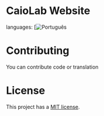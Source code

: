 # CaioLab Website
languages:
[![Português]()

Contributing
============
You can contribute code or translation

License
=======

This project has a [MIT license](LICENSE.md).
